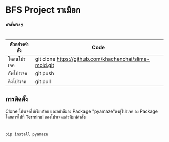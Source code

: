 # BFS Project ราเมือก
##### คำสั่งต่าง ๆ
# 
| ตัวอย่างคำสั่ง | Code |
| ------ | ------ |
| โคลนโปรเจค | git clone https://github.com/khachenchai/slime-mold.git |
| อัพโปรเจค | git push |
| ดึงโปรเจค | git pull |

## การติดตั้ง
Clone โปรเจคให้เรียบร้อย และอย่าลืมลง Package "pyamaze"ลงสู่โปรเจค
ลง Package โดยการไปที่ Terminal ของโปรเจคแล้วพิมพ์คำสั่ง
#
```sh
pip install pyamaze
```